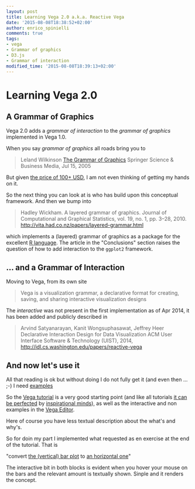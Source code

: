 ```yaml
---
layout: post
title: Learning Vega 2.0 a.k.a. Reactive Vega
date: '2015-08-08T18:38:52+02:00'
author: enrico_spinielli
comments: true
tags:
- vega
- Grammar of graphics
- D3.js
- Grammar of interaction
modified_time: '2015-08-08T18:39:13+02:00'
---
```

<style>
h1 ~ aside {
  font-size: small;
  right: 0;
  position: absolute;
  width: 180px;
}
</style>
# Learning Vega 2.0 #

## A Grammar of Graphics ##
Vega 2.0 adds a _grammar of interaction_ to the _grammar of graphics_ implemented in Vega 1.0.

When you say _grammar of graphics_ all roads bring you to

> Leland Wilkinson
> [The Grammar of Graphics](http://books.google.com/books/about/The_Grammar_of_Graphics.html?id=_kRX4LoFfGQC)
> Springer Science & Business Media, Jul 15, 2005

But given [the price of 100+ USD](http://www.amazon.com/Grammar-Graphics-Statistics-Computing/dp/0387245448/),
I am not even thinking of getting my hands on it.

So the next thing you can look at is who has build upon this conceptual framework.
And then we bump into

> Hadley Wickham.
> A layered grammar of graphics.
> Journal of Computational and Graphical Statistics, vol. 19, no. 1, pp. 3–28, 2010.
> http://vita.had.co.nz/papers/layered-grammar.html

which implements a (layered) grammar of graphics as a package for the excellent
[R language](https://www.r-project.org/).
The article in the "Conclusions" section raises the question of how to add interaction to the `ggplot2` framework.

## ... and a Grammar of Interaction ##
Moving to Vega, from its own site

> Vega is a visualization grammar, a declarative format for creating, saving, and sharing interactive visualization designs


The _interactive_ was not present in the first implementation as of Apr 2014, it has been added and publicly described in

> Arvind Satyanarayan, Kanit Wongsuphasawat, Jeffrey Heer
> Declarative Interaction Design for Data Visualization
> ACM User Interface Software & Technology (UIST), 2014,
http://idl.cs.washington.edu/papers/reactive-vega


## And now let's use it ##
All that reading is ok but without doing I do not fully get it (and even then ... ;-)
I need [examples](http://bost.ocks.org/mike/example/)

So the [Vega tutorial](https://github.com/vega/vega/wiki/Tutorial) is a very good starting point
(and like all tutorials [it can be perfected](https://github.com/vega/vega/issues/308) by
[inspirational minds](https://github.com/vega/vega/issues/308#issuecomment-125266356)),
as well as the interactive and non examples in the [Vega Editor](http://vega.github.io/vega-editor/?spec=bar).

Here of course you have less textual description about the what's and why's.

So for doin my part I implemented what requested as en exercise at the end of the tutorial.
That is

"convert [the (vertical) bar plot](https://bl.ocks.org/espinielli/358d490182efc1beace5)
to [an horizontal one](https://bl.ocks.org/espinielli/64b0be9bc33d1405bc92)"

The interactive bit in both blocks is evident when you hover your mouse on the bars and the relevant amount is textually shown.
Sinple and it renders the concept.